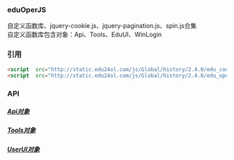 ﻿### eduOperJS
自定义函数库、jquery-cookie.js、jquery-pagination.js、spin.js合集<br/>
自定义函数库包含对象：Api、Tools、EduUI、WinLogin

### 引用
```html
<script  src="http://static.edu24ol.com/js/Global/history/2.4.0/edu_config.js"></script>
<script  src="http://static.edu24ol.com/js/Global/history/2.4.0/edu_oper.js"></script>
```

### API
##### [Api对象](https://github.com/BO-HAI/eduOper/issues/2)
##### [Tools对象](https://github.com/BO-HAI/eduOper/issues/3)
##### [UserUI对象](https://github.com/BO-HAI/eduOper/issues/4)
